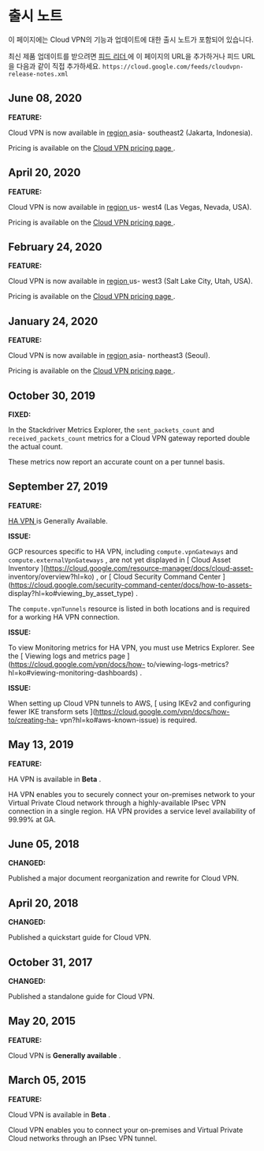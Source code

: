 #  출시 노트

이 페이지에는 Cloud VPN의 기능과 업데이트에 대한 출시 노트가 포함되어 있습니다.

최신 제품 업데이트를 받으려면 [ 피드 리더
](https://wikipedia.org/wiki/Comparison_of_feed_aggregators) 에 이 페이지의 URL을
추가하거나 피드 URL을 다음과 같이 직접 추가하세요. ` https://cloud.google.com/feeds/cloudvpn-
release-notes.xml `

##  June 08, 2020

**FEATURE:**

Cloud VPN is now available in [ region
](https://cloud.google.com/compute/docs/regions-zones/?hl=ko#available) asia-
southeast2 (Jakarta, Indonesia).

Pricing is available on the [ Cloud VPN pricing page
](https://cloud.google.com/vpn/pricing?hl=ko) .

##  April 20, 2020

**FEATURE:**

Cloud VPN is now available in [ region
](https://cloud.google.com/compute/docs/regions-zones/?hl=ko#available) us-
west4 (Las Vegas, Nevada, USA).

Pricing is available on the [ Cloud VPN pricing page
](https://cloud.google.com/vpn/pricing?hl=ko) .

##  February 24, 2020

**FEATURE:**

Cloud VPN is now available in [ region
](https://cloud.google.com/compute/docs/regions-zones/?hl=ko#available) us-
west3 (Salt Lake City, Utah, USA).

Pricing is available on the [ Cloud VPN pricing page
](https://cloud.google.com/vpn/pricing?hl=ko) .

##  January 24, 2020

**FEATURE:**

Cloud VPN is now available in [ region
](https://cloud.google.com/compute/docs/regions-zones/?hl=ko#available) asia-
northeast3 (Seoul).

Pricing is available on the [ Cloud VPN pricing page
](https://cloud.google.com/vpn/pricing?hl=ko) .

##  October 30, 2019

**FIXED:**

In the Stackdriver Metrics Explorer, the ` sent_packets_count ` and `
received_packets_count ` metrics for a Cloud VPN gateway reported double the
actual count.

These metrics now report an accurate count on a per tunnel basis.

##  September 27, 2019

**FEATURE:**

[ HA VPN ](https://cloud.google.com/vpn/docs/concepts/overview?hl=ko) is
Generally Available.

**ISSUE:**

GCP resources specific to HA VPN, including ` compute.vpnGateways ` and `
compute.externalVpnGateways ` , are not yet displayed in [ Cloud Asset
Inventory ](https://cloud.google.com/resource-manager/docs/cloud-asset-
inventory/overview?hl=ko) , or [ Cloud Security Command Center
](https://cloud.google.com/security-command-center/docs/how-to-assets-
display?hl=ko#viewing_by_asset_type) .

The ` compute.vpnTunnels ` resource is listed in both locations and is
required for a working HA VPN connection.

**ISSUE:**

To view Monitoring metrics for HA VPN, you must use Metrics Explorer. See the
[ Viewing logs and metrics page ](https://cloud.google.com/vpn/docs/how-
to/viewing-logs-metrics?hl=ko#viewing-monitoring-dashboards) .

**ISSUE:**

When setting up Cloud VPN tunnels to AWS, [ using IKEv2 and configuring fewer
IKE transform sets ](https://cloud.google.com/vpn/docs/how-to/creating-ha-
vpn?hl=ko#aws-known-issue) is required.

##  May 13, 2019

**FEATURE:**

HA VPN is available in **Beta** .

HA VPN enables you to securely connect your on-premises network to your
Virtual Private Cloud network through a highly-available IPsec VPN connection
in a single region. HA VPN provides a service level availability of 99.99% at
GA.

##  June 05, 2018

**CHANGED:**

Published a major document reorganization and rewrite for Cloud VPN.

##  April 20, 2018

**CHANGED:**

Published a quickstart guide for Cloud VPN.

##  October 31, 2017

**CHANGED:**

Published a standalone guide for Cloud VPN.

##  May 20, 2015

**FEATURE:**

Cloud VPN is **Generally available** .

##  March 05, 2015

**FEATURE:**

Cloud VPN is available in **Beta** .

Cloud VPN enables you to connect your on-premises and Virtual Private Cloud
networks through an IPsec VPN tunnel.

